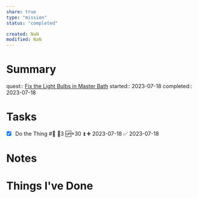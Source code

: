 ```yaml
---
share: true
type: "mission"
status: "completed"

created: NaN 
modified: NaN
---
```

 
# Summary
quest:: [Fix the Light Bulbs in Master Bath](./Fix%20the%20Light%20Bulbs%20in%20Master%20Bath.md)
started:: 2023-07-18
completed:: 2023-07-18
# Tasks
- [x] Do the Thing #🔨 🥄3 🆙+30 ⏫ ➕ 2023-07-18 ✅ 2023-07-18
# Notes

# Things I've Done